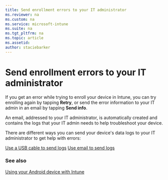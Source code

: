 ```yaml
---
title: Send enrollment errors to your IT administrator
ms.reviewer: na
ms.custom: na
ms.service: microsoft-intune
ms.suite: na
ms.tgt_pltfrm: na
ms.topic: article
ms.assetid:
author: staciebarker
---
```


# Send enrollment errors to your IT administrator

If you get an error while trying to enroll your device in Intune, you can try enrolling again by tapping **Retry**, or send the error information to your IT admin in an email by tapping **Send info**. 

An email, addressed to your IT administrator, is automatically created and contains the logs that your IT admin needs to help troubleshoot your device.

There are different ways you can send your device's data logs to your IT administrator to get help with errors:

[Use a USB cable to send logs](send-diagnostic-data-logs-to-your-it-administrator-using-a-usb-cable-android.md)
[Use email to send logs](send-diagnostic-data-logs-to-your-it-administrator-using-email-android.md)

### See also
[Using your Android device with Intune](using-your-android-device-with-intune.md)